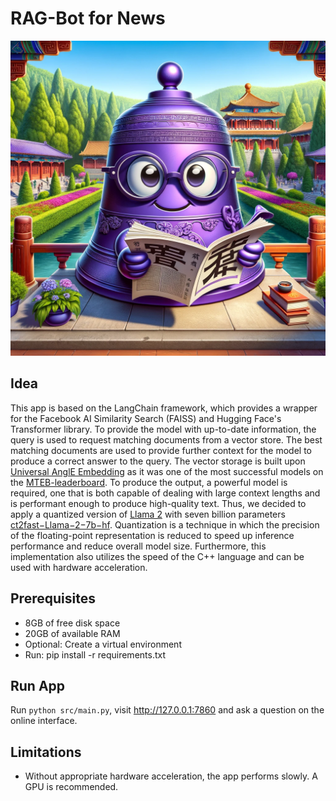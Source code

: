 # RAG-Bot for News
![THU](./thubell.png)
## Idea
This app is based on the LangChain framework, which provides a wrapper for the Facebook AI Similarity Search (FAISS) and Hugging Face's Transformer library. To provide the model with up-to-date information, the query is used to request matching documents from a vector store. The best matching documents are used to provide further context for the model to produce a correct answer to the query. The vector storage is built upon [Universal AnglE Embedding](https://arxiv.org/abs/2309.12871) as it was one of the most successful models on the [MTEB-leaderboard](https://huggingface.co/spaces/mteb/leaderboard). To produce the output, a powerful model is required, one that is both capable of dealing with large context lengths and is performant enough to produce high-quality text. Thus, we decided to apply a quantized version of [Llama 2](https://ai.meta.com/resources/models-and-libraries/llama-downloads/) with seven billion parameters [ct2fast−Llama−2−7b−hf](https://huggingface.co/michaelfeil/ct2fast−Llama−2−7b−hf). Quantization is a technique in which the precision of the floating-point representation is reduced to speed up inference performance and reduce overall model size. Furthermore, this implementation also utilizes the speed of the C++ language and can be used with hardware acceleration.

## Prerequisites
- 8GB of free disk space
- 20GB of available RAM
- Optional: Create a virtual environment
- Run: pip install -r requirements.txt

## Run App
Run `python src/main.py`, visit http://127.0.0.1:7860 and ask a question on the online interface.

## Limitations
 - Without appropriate hardware acceleration, the app performs slowly. A GPU is recommended.